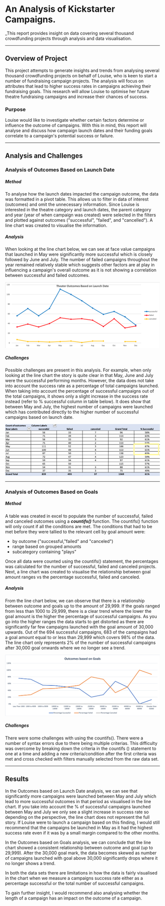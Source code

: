 # An Analysis of Kickstarter Campaigns.

_This report provides insight on data covering several thousand crowdfunding projects through analysis and data visualisation.

---
## Overview of Project

This project attempts to generate insights and trends from analysing several thousand crowdfunding projects on behalf of Louise, who is keen to start a number of fundraising campaign projects. The analysis will focus on attributes that lead to higher success rates in campaigns achieving their fundraising goals. This research will allow Louise to optimise her future theatre fundraising campaigns and increase their chances of success.

### Purpose

Louise would like to investigate whether certain factors determine or influence the outcome of campaigns. With this in mind, this report will analyse and discuss how campaign launch dates and their funding goals correlate to a campaign's potential success or failure.



-------

## Analysis and Challenges

### Analysis of Outcomes Based on Launch Date

##### Method

To analyse how the launch dates impacted the campaign outcome, the data was formatted in a pivot table. This allows us to filter in data of interest (outcomes) and omit the unnecessary information. Since Louise is interested in the theatre category and launch dates, the parent category and year (year of when campaign was created) were selected in the filters and plotted against outcomes ("successful", "failed", and "cancelled"). A line chart was created to visualise the information.

##### Analysis

When looking at the line chart below, we can see at face value campaigns that launched in May were significantly more successful which is closely followed by June and July. The number of failed campaigns throughout the year remained relatively stable which suggests other factors are at play in influencing a campaign's overall outcome as it is not showing a correlation between successful and failed outcomes.




![Outcome Vs Launch date chart](https://github.com/YanLuong/kickstarter-analysis/blob/main/Theater_Outcomes_vs_Launch.png)





##### Challenges



Possible challenges are present in this analysis. For example, when only looking at the line chart the story is quite clear in that May, June and July were the successful performing months. However, the data does not take into account the success rate as a percentage of total campaigns launched. When taking into account the percentage of successful campaigns out of the total campaigns, it shows only a slight increase in the success rate instead (refer to % successful column in table below). It does show that between May and July, the highest number of campaigns were launched which has contributed directly to the higher number of successful campaigns based on launch date. 




![Outcome vs Launch date table](https://github.com/YanLuong/kickstarter-analysis/blob/main/Pivot_table_outcome_vsLaunchDate.png)



-----


### Analysis of Outcomes Based on Goals

##### Method

A table was created in excel to populate the number of successful, failed and canceled outcomes using a  ***countifs()*** function. The countifs() function will only count if all the conditions are met. The conditions that had to be met before they were tallied to the relevant cell by goal amount were:

- by outcome ("successful,"failed" and "canceled")
- range based on grouped amounts
- subcategory containing "plays" 

Once all data were counted using the countifs() statement, the percentages was calculated for the number of successful, failed and canceled projects. Next, a line chart was created to visualise the relationship between goal amount ranges vs the percentage successful, failed and canceled.





##### Analysis

From the line chart below, we can observe that there is a relationship between outcome and goals up to the amount of 29,999. If the goals ranged from less than 1000 to 29,999, there is a clear trend where the lower the goal amount is the higher the percentage of successful campaigns. As you go into the higher ranges the data starts to get distorted as there are significantly far few campaigns launched with the goal amount of 30,000 upwards. Out of the 694 successful campaigns, 683 of the campaigns had a goal amount equal to or less than 29,999 which covers 98% of the data. The line chart only represents 2% of the number of successful campaigns after 30,000 goal onwards where we no longer see a trend.


![outcome vs goal chart](https://github.com/YanLuong/kickstarter-analysis/blob/main/Outcomes%20VS%20Goals.png)

##### Challenges

There were some challenges with using the countifs(). There were a number of syntax errors due to there being multiple criterias. This difficulty was overcome by breaking down the criteria in the countifs () statement to one at a time and adding a new criteria/condition after the first criteria was met and cross checked with filters manually selected from the raw data set.


-----

## Results

In the Outcomes based on Launch Date analysis, we can see that significantly more campaigns were launched between May and July which lead to more successful outcomes in that period as visualised in the line chart. If you take into account the % of successful campaigns launched between May and July we only see a slight increase in success rate so depending on the perspective, the line chart does not represent the full story. If Louise were to launch a campaign based on this finding, I would still recommend that the campaigns be launched in May as it had the highest success rate even if it was by a small margin compared to the other months.

In the Outcomes based on Goals analysis, we can conclude that the line chart showed a consistent relationship between outcome and goal (up to 29,999). After the 30,000 goal mark, the data becomes skewed as number of campaigns launched with goal above 30,000 significantly drops where it no longer shows a trend. 

In both the data sets there are limitations in how the data is fairly visualised in the chart when we measure a campaigns success rate either as a percentage successful or the total number of successful campaigns.

To gain further insight, I would recommend also analysing whether the length of a campaign has an impact on the outcome of a campaign.

